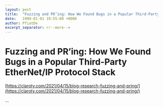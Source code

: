 ```yaml
---
layout: post
title:  "Fuzzing and PR’ing: How We Found Bugs in a Popular Third-Party EtherNet/IP Protocol Stack"
date:   1990-01-01 19:55:00 +0000
author: PfiatDe
excerpt_separator: <!--more-->
---
```


# Fuzzing and PR’ing: How We Found Bugs in a Popular Third-Party EtherNet/IP Protocol Stack
[https://claroty.com/2021/04/15/blog-research-fuzzing-and-pring/](https://claroty.com/2021/04/15/blog-research-fuzzing-and-pring/)

...
<!--more-->
